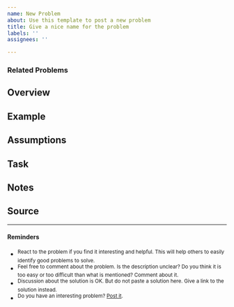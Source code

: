 ```yaml
---
name: New Problem
about: Use this template to post a new problem
title: Give a nice name for the problem
labels: ''
assignees: ''

---
```


<!-- 
!! DO NOT REMOVE !!
The HTML comment like this is for guidelines to editor/creator of a problem. 
You can remove these when you are done writing up the problem. However, if you see a "!! DO NOT REMOVE !!"  at the beginning of a comment block, do not remove that block.
You can leave comments for future editors, you may want to leave a "!! DO NOT REMOVE !!" message in that case.
-->

<!-- 
**Use Labels**
There are five difficulty levels: very easy, easy, medium, hard, very hard. Mention exactly one that represents the difficulty level of your problem.
There are some labels representing topics, example - Design Patterns, SOLID, refactoring and more. Use any number of such labels that are related to your problem.
Using correct labels will help people finding the problem they need easily.
-->

<!--
Please feel free to change order of the sections to better suit your problem.
-->

### Related Problems
<!-- 
Link the related problems. Especially consider the following cases:
* Is it required/recommended to solve another problem before trying this one?
* Is solving another problem make solving this one easy?
* Is this a variant of another problem?
-->

## Overview
<!-- 
Give an overview of the problem.
This section is mandatory
-->

## Example
<!-- 
Give some examples of the scenario for a better understanding.
Try to use specific names and numbers.
Bad example: Age of person 1 is x
Good example: Age of Fatema is 30 years

This section is highly recommended, but not mandatory.
-->

## Assumptions
<!-- 
If there are some assumptions that the solver should have, mention here.
This section is optional.
-->

## Task
<!-- 
Specifically mention what to do.
This section is mandatory.
-->

## Notes
<!-- 
Is there something else you need to say? Anything!
This section is optional.
-->

## Source
<!-- 
Did you collect the problem from another source? Please mention with a link if possible.
This section is optional.
-->

---
<!-- Leave this part as it is -->
#### Reminders
* <sup>React to the problem if you find it interesting and helpful. This will help others to easily identify good problems to solve.</sup>
* <sup>Feel free to comment about the problem. Is the description unclear? Do you think it is too easy or too difficult than what is mentioned? Comment about it.</sup>
* <sup>Discussion about the solution is OK. But do not paste a solution here. Give a link to the solution instead.</sup>
* <sup>Do you have an interesting problem? [Post it](https://github.com/iut-cse/oo-problem-catalog/issues/new).</sup>
